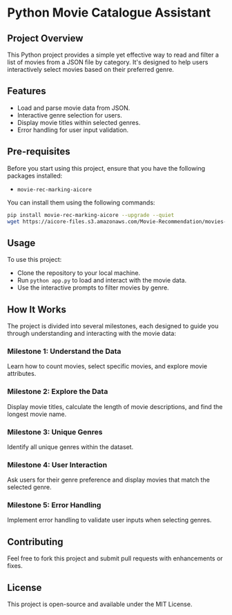 # Python Movie Catalogue Assistant

## Project Overview
This Python project provides a simple yet effective way to read and filter a list of movies from a JSON file by category. It's designed to help users interactively select movies based on their preferred genre.

## Features
- Load and parse movie data from JSON.
- Interactive genre selection for users.
- Display movie titles within selected genres.
- Error handling for user input validation.

## Pre-requisites
Before you start using this project, ensure that you have the following packages installed:
- `movie-rec-marking-aicore`

You can install them using the following commands:
```bash
pip install movie-rec-marking-aicore --upgrade --quiet
wget https://aicore-files.s3.amazonaws.com/Movie-Recommendation/movies-head.json --quiet
```

## Usage
To use this project:

- Clone the repository to your local machine.
- Run `python app.py` to load and interact with the movie data.
- Use the interactive prompts to filter movies by genre.

## How It Works
The project is divided into several milestones, each designed to guide you through understanding and interacting with the movie data:

### Milestone 1: Understand the Data
Learn how to count movies, select specific movies, and explore movie attributes.

### Milestone 2: Explore the Data
Display movie titles, calculate the length of movie descriptions, and find the longest movie name.

### Milestone 3: Unique Genres
Identify all unique genres within the dataset.

### Milestone 4: User Interaction
Ask users for their genre preference and display movies that match the selected genre.

### Milestone 5: Error Handling
Implement error handling to validate user inputs when selecting genres.

## Contributing
Feel free to fork this project and submit pull requests with enhancements or fixes.

## License
This project is open-source and available under the MIT License.
